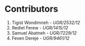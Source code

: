 

# Contributors

1. Tigist Wondimneh - *UGR/2532/12*
2. Rediet Ferew - *UGR/1415/12*
3. Samuel Abatneh - *UGR/7229/12*
4. Feven Dereje - *UGR/9461/12*

